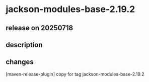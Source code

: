 # jackson-modules-base-2.19.2

## release on 20250718

## description

## changes

[maven-release-plugin] copy for tag jackson-modules-base-2.19.2

